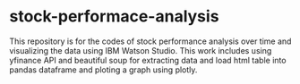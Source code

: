 # stock-performace-analysis
This repository is for the codes of stock performance analysis over time and visualizing the data using IBM Watson Studio.
This work includes using yfinance API and beautiful soup for extracting data and load html table into pandas dataframe and ploting a graph using plotly.

